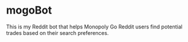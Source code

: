 # mogoBot
This is my Reddit bot that helps Monopoly Go Reddit users find potential trades based on their search preferences.

